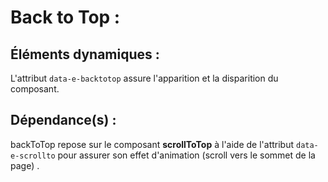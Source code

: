 # Back to Top :

## Éléments dynamiques :

L'attribut `data-e-backtotop` assure l'apparition et la disparition du composant.

## Dépendance(s) :

backToTop repose sur le composant __scrollToTop__ à l'aide de l'attribut `data-e-scrollto` pour assurer son effet d'animation (scroll vers le sommet de la page) .

